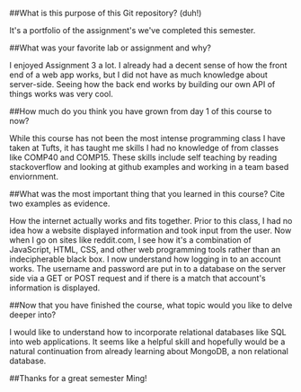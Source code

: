 ##What is this purpose of this Git repository? (duh!)

It's a portfolio of the assignment's we've completed this semester.


##What was your favorite lab or assignment and why?

I enjoyed Assignment 3 a lot. I already had a decent
sense of how the front end of a web app works, 
but I did not have as much knowledge about server-side. 
Seeing how the back end works by building our own API
of things works was very cool.


##How much do you think you have grown from day 1 of this course to now?

While this course has not been the most intense programming class 
I have taken at Tufts, it has taught me skills I had no knowledge of 
from classes like COMP40 and COMP15. These skills include 
self teaching by reading stackoverflow and looking at github examples
and working in a team based enviornment. 


##What was the most important thing that you learned in this course? Cite two examples as evidence.

How the internet actually works and fits together. Prior to this class, I had no idea how a website 
displayed information and took input from the user. Now when I go on sites like
reddit.com, I see how it's a combination of JavaScript, HTML, CSS, and other web programming tools
rather than an indecipherable black box. I now understand how logging in to an account works. 
The username and password are put in to a database on the server side via a GET or POST request
and if there is a match that account's information is displayed. 


##Now that you have finished the course, what topic would you like to delve deeper into?

I would like to understand how to incorporate relational databases like SQL
into web applications. It seems like a helpful skill
and hopefully would be a natural continuation from already learning 
about MongoDB, a non relational database.


##Thanks for a great semester Ming!